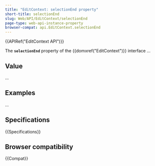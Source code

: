 ```yaml
---
title: "EditContext: selectionEnd property"
short-title: selectionEnd
slug: Web/API/EditContext/selectionEnd
page-type: web-api-instance-property
browser-compat: api.EditContext.selectionEnd
---
```


{{APIRef("EditContext API")}}

The **`selectionEnd`** property of the {{domxref("EditContext")}} interface ...

## Value

...

## Examples

...

## Specifications

{{Specifications}}

## Browser compatibility

{{Compat}}
